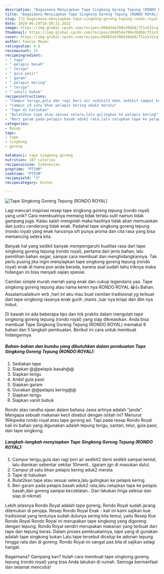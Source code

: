 ```yaml
---
description: "Bagaimana Menyiapkan Tape Singkong Goreng Tepung (RONDO ROYAL) Anti Gagal"
title: "Bagaimana Menyiapkan Tape Singkong Goreng Tepung (RONDO ROYAL) Anti Gagal"
slug: 172-bagaimana-menyiapkan-tape-singkong-goreng-tepung-rondo-royal-anti-gagal
date: 2020-06-29T16:50:21.352Z
image: https://img-global.cpcdn.com/recipes/d6885da708e38db8/751x532cq70/tape-singkong-goreng-tepung-rondo-royal-foto-resep-utama.jpg
thumbnail: https://img-global.cpcdn.com/recipes/d6885da708e38db8/751x532cq70/tape-singkong-goreng-tepung-rondo-royal-foto-resep-utama.jpg
cover: https://img-global.cpcdn.com/recipes/d6885da708e38db8/751x532cq70/tape-singkong-goreng-tepung-rondo-royal-foto-resep-utama.jpg
author: Fannie Meyer
ratingvalue: 4.6
reviewcount: 14
recipeingredient:
- " tape"
- " pelapis basah"
- " terigu"
- " gula pasir"
- " garam"
- " pelapis kering"
- " terigu"
- " vanili bubuk"
recipeinstructions:
- "Campur terigu,gula dan ragi beri air sedikit2 demi sedikit sampai kental, lalu diamkan sebentar sekitar 10menit.. (garam jgn di masukan dulu)"
- "Campur jd satu bhan pelapis kering aduk2 merata"
- "Tape di haluskan"
- "Bulat2kan tape atau sesuai selera,lalu gulingkan ke pelapis kering"
- "Beri garam pada pelapis basah aduk2 rata,lalu celupkan tape ke pelapis basah,dan goreng sampai kecoklatan.. Dan lakukan hnga selesai dan siap di nikmati"
categories:
- Resep
tags:
- tape
- singkong
- goreng

katakunci: tape singkong goreng 
nutrition: 187 calories
recipecuisine: Indonesian
preptime: "PT19M"
cooktime: "PT55M"
recipeyield: "3"
recipecategory: Dinner

---
```



![Tape Singkong Goreng Tepung (RONDO ROYAL)](https://img-global.cpcdn.com/recipes/d6885da708e38db8/751x532cq70/tape-singkong-goreng-tepung-rondo-royal-foto-resep-utama.jpg)

Lagi mencari inspirasi resep tape singkong goreng tepung (rondo royal) yang unik? Cara membuatnya memang tidak terlalu sulit namun tidak gampang juga. Kalau salah mengolah maka hasilnya tidak akan memuaskan dan justru cenderung tidak enak. Padahal tape singkong goreng tepung (rondo royal) yang enak harusnya sih punya aroma dan cita rasa yang bisa memancing selera kita.

Banyak hal yang sedikit banyak mempengaruhi kualitas rasa dari tape singkong goreng tepung (rondo royal), pertama dari jenis bahan, lalu pemilihan bahan segar, sampai cara membuat dan menghidangkannya. Tak perlu pusing jika ingin menyiapkan tape singkong goreng tepung (rondo royal) enak di mana pun anda berada, karena asal sudah tahu triknya maka hidangan ini bisa menjadi sajian spesial.

Camilan simple murah meriah yang enak dan cukup legendaris yaa. Tape singkong goreng tepung atau nama keren nya RONDO ROYAL 😀👍 Bahan. Assalamualaikum wrb ,hari ini aku mau buat cemilan tradisional yg terbuat dari tape singkong rasanya enak gurih ,manis ,luar nya krispi dan dlm nya lmbut.


Di bawah ini ada beberapa tips dan trik praktis dalam mengolah tape singkong goreng tepung (rondo royal) yang siap dikreasikan. Anda bisa membuat Tape Singkong Goreng Tepung (RONDO ROYAL) memakai 8 bahan dan 5 langkah pembuatan. Berikut ini cara untuk membuat hidangannya.

<!--inarticleads1-->

##### Bahan-bahan dan bumbu yang dibutuhkan dalam pembuatan Tape Singkong Goreng Tepung (RONDO ROYAL):

1. Sediakan  tape
1. Siapkan  @@pelapis basah@@
1. Siapkan  terigu
1. Ambil  gula pasir
1. Siapkan  garam
1. Gunakan  @@pelapis kering@@
1. Siapkan  terigu
1. Siapkan  vanili bubuk


Rondo atau randha ejaan dalam bahasa Jawa artinya adalah &#34;janda&#34;. Mengapa sebuah makanan kecil disebut dengan istilah ini? Menurut Wikipedia rondo royal atau tape goreng ad. Tapi pada resep Rondo Royal kali ini bahan yang digunakan adalah tepung terigu, santan, telur, gula pasir, dan tape singkong. 

<!--inarticleads2-->

##### Langkah-langkah menyiapkan Tape Singkong Goreng Tepung (RONDO ROYAL):

1. Campur terigu,gula dan ragi beri air sedikit2 demi sedikit sampai kental, lalu diamkan sebentar sekitar 10menit.. (garam jgn di masukan dulu)
1. Campur jd satu bhan pelapis kering aduk2 merata
1. Tape di haluskan
1. Bulat2kan tape atau sesuai selera,lalu gulingkan ke pelapis kering
1. Beri garam pada pelapis basah aduk2 rata,lalu celupkan tape ke pelapis basah,dan goreng sampai kecoklatan.. Dan lakukan hnga selesai dan siap di nikmati


Lebih jelasnya Rondo Royal adalah tape goreng, Rondo Royal sudah jarang ditemukan di penjaja. Resep Rondo Royal Enak - kali ini kami sajikan kue tradisional yang tentunya sudah dulunya sering kita temui, yaitu Resep Kue Rondo Royal Rondo Royal ini merupakan tape singkong yang digoreng dengan tepung. Rondo Royal sendiri merupakan makanan yang terbuat dari tape dan tepung beras. Dalam proses pembuatannya, tape yang di gunakan adalah tape singkong bukan Lalu tape tersebut dicelup ke adonan tepung hingga rata dan di goreng. Rondo Royal ini sangat pas bila di sajikan selagi hangat. 

Bagaimana? Gampang kan? Itulah cara membuat tape singkong goreng tepung (rondo royal) yang bisa Anda lakukan di rumah. Semoga bermanfaat dan selamat mencoba!

